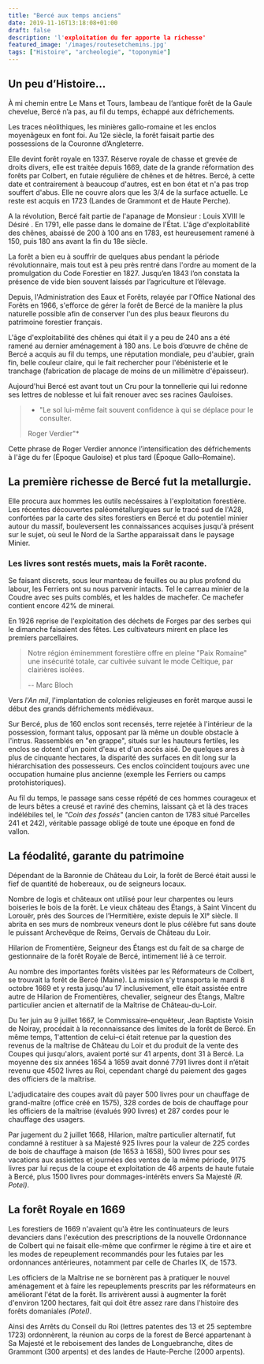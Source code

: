 ```yaml
---
title: "Bercé aux temps anciens"
date: 2019-11-16T13:18:08+01:00
draft: false
description: 'l'exploitation du fer apporte la richesse'
featured_image: '/images/routesetchemins.jpg'
tags: ["Histoire", "archeologie", "toponymie"]
---
```


## Un peu d’Histoire…

À mi chemin entre Le Mans et Tours, lambeau de l’antique forêt de la Gaule chevelue, Bercé n’a pas, au fil du temps, échappé aux défrichements.

Les traces néolithiques, les minières gallo-romaine et les enclos moyenâgeux en font foi. 
Au 12e siècle, la forêt faisait partie des possessions de la Couronne d’Angleterre.

Elle devint forêt royale en 1337. Réserve royale de chasse et grevée de droits divers, 
elle est traitée depuis 1669, date de la grande réformation des forêts par Colbert, 
en futaie régulière de chênes et de hêtres. Bercé, à cette date et contrairement à beaucoup d'autres, est en bon état et n'a pas trop souffert d'abus. Elle ne couvre alors que les 3/4 de la surface actuelle. 
Le reste est acquis en 1723 (Landes de Grammont et de Haute Perche).

A la révolution, Bercé fait partie de l'apanage de Monsieur : Louis XVIII le Désiré .
En 1791, elle passe dans le domaine de l'État.
L'âge d'exploitabilité des chênes, abaissé de 200 à 100 ans en 1783, est heureusement ramené à 150, puis 180 ans avant la fin du 18e siècle.

La forêt a bien eu à souffrir de quelques abus pendant la période révolutionnaire,
mais tout est à peu près rentré dans l'ordre au moment de la promulgation du Code Forestier en 1827.
Jusqu’en 1843 l’on constata la présence de vide bien souvent laissés par l’agriculture et l’élevage. 

Depuis, l'Administration des Eaux et Forêts, relayée par l'Office National des Forêts en 1966, 
s'efforce de gérer la forêt de Bercé de la manière la plus naturelle possible afin de conserver 
l'un des plus beaux fleurons du patrimoine forestier français.

L'âge  d'exploitabilité des chênes qui était il y a peu de 240 ans a été ramené au dernier aménagement à 180 ans.
Le bois d’œuvre de chêne de Bercé a acquis au fil du temps, une réputation mondiale, 
peu d'aubier, grain fin, belle  couleur claire, qui le fait rechercher pour l'ébénisterie 
et le tranchage (fabrication de placage de moins de un millimètre d'épaisseur).

Aujourd'hui Bercé est avant tout un Cru pour la tonnellerie qui lui redonne ses lettres de noblesse et
lui fait renouer avec ses racines Gauloises.


>* "Le sol lui-même fait souvent confidence à qui se déplace pour le consulter.
>
>  Roger Verdier"*

Cette phrase de Roger Verdier annonce l’intensification des défrichements à l'âge du fer (Époque Gauloise) et plus tard (Époque Gallo–Romaine).


## La première richesse de Bercé fut la metallurgie.

Elle procura aux hommes les outils necéssaires à l'exploitation forestière.
Les récentes découvertes paléométallurgiques sur le tracé sud de l'A28, confortées par la carte des sites forestiers en Bercé et du potentiel minier autour du massif, bouleversent les connaissances acquises jusqu'à présent sur le sujet, où seul le Nord de la Sarthe apparaissait dans le paysage Minier. 


### Les livres sont restés muets, mais la Forêt raconte.

Se faisant discrets, sous leur manteau de feuilles ou au plus profond du labour, les Ferriers ont su nous parvenir intacts.
Tel le carreau minier de la Coudre avec ses puits comblés, et les haldes de machefer.
Ce machefer contient encore 42% de minerai.

En 1926 reprise de l'exploitation des déchets de Forges par des serbes qui le dimanche faisaient des fêtes.
Les cultivateurs mirent en place les premiers parcellaires.

> Notre région éminemment forestière offre en pleine "Paix Romaine" une insécurité totale, car cultivée suivant le mode Celtique, par clairières isolées.
>
> -- Marc Bloch

Vers *l'An mil*, l'implantation de colonies religieuses en forêt marque aussi le début des grands
défrichements médiévaux. 

Sur Bercé, plus de 160 enclos sont recensés, terre rejetée à l'intérieur de la possession, formant talus, opposant par là même un double obstacle à l'intrus.
Rassemblés en "en grappe", situés sur les hauteurs fertiles, les enclos se dotent d'un point d'eau et d'un accès aisé. De quelques ares à plus de cinquante hectares, la disparité des surfaces en dit long sur la hiérarchisation des possesseurs. 
Ces enclos coïncident toujours avec une occupation humaine plus ancienne (exemple les Ferriers ou camps protohistoriques).

Au fil du temps, le passage sans cesse répété de ces hommes courageux et de leurs bêtes a creusé et raviné des chemins, laissant çà et là des traces indélébiles tel, le *"Coin des fossés"* (ancien canton de 1783 situé Parcelles 241 et 242), véritable passage obligé de toute une époque en fond de vallon.


## La féodalité, garante du patrimoine

Dépendant de la Baronnie de Château du Loir, la forêt de Bercé était aussi le fief de quantité de hobereaux, ou de seigneurs locaux.

Nombre de logis et châteaux ont utilisé pour leur charpentes ou leurs boiseries le bois de la forêt. 
Le vieux château des Étangs, à Saint Vincent du Lorouër, près des Sources de l’Hermitière, existe depuis le XI° siècle. Il abrita en ses murs de nombreux veneurs dont le plus célèbre fut sans doute le puissant Archevêque de Reims, Gervais de Château du Loir.

Hilarion de Fromentière, Seigneur des Étangs est du fait de sa charge de gestionnaire de la forêt
Royale de Bercé, intimement lié à ce terroir.   

Au nombre des importantes forêts visitées par les Réformateurs de Colbert, se trouvait la forêt de Bercé (Maine).
La mission s'y transporta le mardi 8 octobre 1669 et y resta jusqu'au 17 inclusivement, elle était assistée entre autre de Hilarion de Fromentières, chevalier, seigneur des Étangs, Maître particulier ancien et alternatif
de la Maîtrise de Château-du-Loir.

Du 1er juin au 9 juillet 1667, le Commissaire–enquêteur, Jean Baptiste Voisin de Noiray, procédait à la reconnaissance des limites de la forêt de Bercé. En même temps, 1'attention de celui–ci était retenue par la question des revenus de la maîtrise de Château du Loir et du produit de la vente des Coupes qui jusqu'alors, avaient porté sur 41 arpents, dont 31 à Bercé. La moyenne des six années 1654 à 1659 avait donné 7791 livres dont il n’était revenu que 4502 livres au Roi, cependant chargé du paiement des gages des officiers de la maîtrise.

L'adjudicataire des coupes avait dû payer 500 livres pour un chauffage de grand-maître (office créé en 1575), 328 cordes de bois de chauffage pour les officiers de la maîtrise (évalués 990 livres) et 287 cordes pour le chauffage des usagers.

Par jugement du 2 juillet 1668, Hilarion, maître particulier alternatif, fut condamné à restituer à sa Majesté 925 livres pour la valeur de 225 cordes de bois de chauffage à maison (de 1653 à 1658), 500 livres pour ses vacations aux assiettes et journées des ventes de la même période, 9175 livres par lui reçus de la coupe et exploitation de 46 arpents de haute futaie à Bercé, plus 1500 livres pour dommages-intérêts envers Sa Majesté *(R. Potel)*.


## La forêt Royale en 1669 

Les forestiers de 1669 n'avaient qu'à être les continuateurs de leurs devanciers dans l'exécution des prescriptions de la nouvelle Ordonnance de Colbert qui ne faisait elle-même que confirmer le régime à tire et aire et les modes de repeuplement recommandés pour les futaies par les ordonnances antérieures, notamment par celle de Charles IX, de 1573.

Les officiers de la Maîtrise ne se bornèrent pas à pratiquer le nouvel aménagement et à faire les repeuplements prescrits par les réformateurs en améliorant l'état de la forêt. 
Ils arrivèrent aussi à augmenter la forêt d'environ 1200 hectares, fait qui doit être assez rare dans l'histoire des forêts domaniales *(Potel)*. 

Ainsi des Arrêts du Conseil du Roi (lettres patentes des 13 et 25 septembre 1723) ordonnèrent, la réunion au corps de la forest de Bercé appartenant à Sa Majesté et le reboisement des landes de Longuebranche, dites de Grammont (300 arpents) et des landes de Haute-Perche (2000 arpents).
